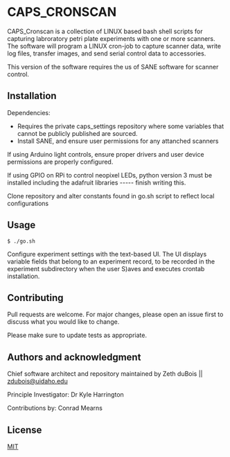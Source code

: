 # CAPS_CRONSCAN

CAPS_Cronscan is a collection of LINUX based bash shell scripts for capturing labroratory petri plate experiments with one or more scanners. The software will program a LINUX cron-job to capture scanner data, write log files, transfer images, and send serial control data to accessories. 

This version of the software requires the us of SANE software for scanner control.

## Installation

Dependencies:
* Requires the private caps_settings repository where some variables that cannot be publicly published are sourced.  
* Install SANE, and ensure user permissions for any attanched scanners

If using Arduino light controls, ensure proper drivers and user device permissions are properly configured.

If using GPIO on RPi to control neopixel LEDs, python version 3 must be installed including the adafruit libraries ----- finish writing this. 

Clone repository and alter constants found in go.sh script to reflect local configurations


## Usage

```terminal
$ ./go.sh
```

Configure experiment settings with the text-based UI. The UI displays variable fields that belong to an experiment record, to be recorded in the experiment subdirectory when the user S)aves and executes crontab installation.

## Contributing
Pull requests are welcome. For major changes, please open an issue first to discuss what you would like to change.

Please make sure to update tests as appropriate.

## Authors and acknowledgment
Chief software architect and repository maintained by Zeth duBois || zdubois@uidaho.edu

Principle Investigator: Dr Kyle Harrington

Contributions by: Conrad Mearns

## License
[MIT](https://choosealicense.com/licenses/mit/)
